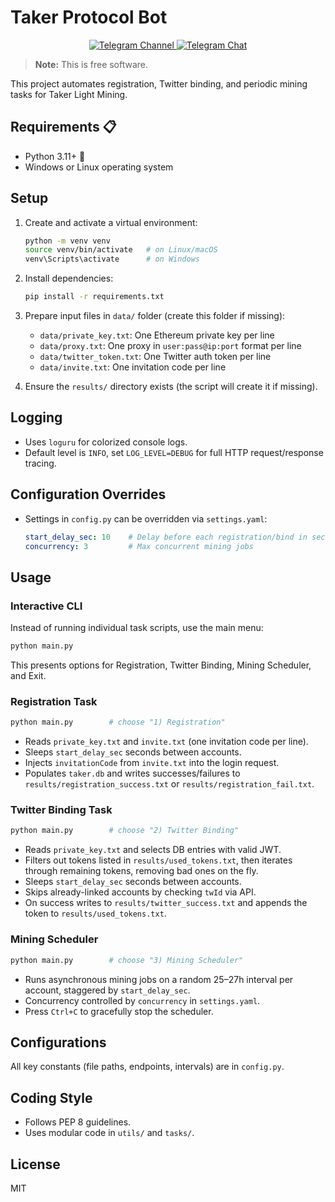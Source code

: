 # Taker Protocol Bot
<p align="center">
  <a href="https://t.me/gans_software">
    <img src="https://img.shields.io/badge/Telegram-Channel-blue?style=for-the-badge&logo=telegram" alt="Telegram Channel">
  </a>
  <a href="https://t.me/ganssoftwarechat">
    <img src="https://img.shields.io/badge/Telegram-Chat-blue?style=for-the-badge&logo=telegram" alt="Telegram Chat">
  </a>
</p>

> **Note:** This is free software.

This project automates registration, Twitter binding, and periodic mining tasks for Taker Light Mining.

## Requirements 📋

- Python 3.11+ 🐍
- Windows or Linux operating system

## Setup

1. Create and activate a virtual environment:
   ```bash
   python -m venv venv
   source venv/bin/activate   # on Linux/macOS
   venv\Scripts\activate      # on Windows
   ```

2. Install dependencies:
   ```bash
   pip install -r requirements.txt
   ```

3. Prepare input files in `data/` folder (create this folder if missing):
   - `data/private_key.txt`: One Ethereum private key per line
   - `data/proxy.txt`: One proxy in `user:pass@ip:port` format per line
   - `data/twitter_token.txt`: One Twitter auth token per line
   - `data/invite.txt`: One invitation code per line

4. Ensure the `results/` directory exists (the script will create it if missing).

## Logging
- Uses `loguru` for colorized console logs.
- Default level is `INFO`, set `LOG_LEVEL=DEBUG` for full HTTP request/response tracing.

## Configuration Overrides
- Settings in `config.py` can be overridden via `settings.yaml`:
  ```yaml
  start_delay_sec: 10    # Delay before each registration/bind in seconds
  concurrency: 3         # Max concurrent mining jobs
  ```

## Usage
### Interactive CLI
Instead of running individual task scripts, use the main menu:
```bash
python main.py
```
This presents options for Registration, Twitter Binding, Mining Scheduler, and Exit.

### Registration Task
```bash
python main.py        # choose "1) Registration"
```
- Reads `private_key.txt` and `invite.txt` (one invitation code per line).
- Sleeps `start_delay_sec` seconds between accounts.
- Injects `invitationCode` from `invite.txt` into the login request.
- Populates `taker.db` and writes successes/failures to `results/registration_success.txt` or `results/registration_fail.txt`.

### Twitter Binding Task
```bash
python main.py        # choose "2) Twitter Binding"
```
- Reads `private_key.txt` and selects DB entries with valid JWT.
- Filters out tokens listed in `results/used_tokens.txt`, then iterates through remaining tokens, removing bad ones on the fly.
- Sleeps `start_delay_sec` seconds between accounts.
- Skips already-linked accounts by checking `twId` via API.
- On success writes to `results/twitter_success.txt` and appends the token to `results/used_tokens.txt`.

### Mining Scheduler
```bash
python main.py        # choose "3) Mining Scheduler"
```
- Runs asynchronous mining jobs on a random 25–27h interval per account, staggered by `start_delay_sec`.
- Concurrency controlled by `concurrency` in `settings.yaml`.
- Press `Ctrl+C` to gracefully stop the scheduler.

## Configurations

All key constants (file paths, endpoints, intervals) are in `config.py`.

## Coding Style

- Follows PEP 8 guidelines.
- Uses modular code in `utils/` and `tasks/`.

## License

MIT 

